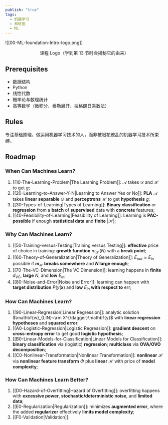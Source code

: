 ```yaml
---
publish: "true"
tags:
  - 机器学习
  - 林轩田
  - ML
---
```

![[00-ML-foundation-Intro-logo.png]]
<center>课程 Logo（学到第 13 节时会揭秘它的由来）</center>

## Prerequisites

- 数据结构
- Python
- 线性代数
- 概率论与数理统计
- 高等数学（微积分、泰勒展开、拉格朗日乘数法）

## Rules

专注基础原理，做运用机器学习技术的人，而非被眼花缭乱的机器学习技术所束缚。

## Roadmap

### When Can Machines Learn?

1. [[10-The-Learning-Problem|The Learning Problem]]: $\mathcal{A}$ takes $\mathcal{D}$ and $\mathcal{H}$ to get *g*;
2. [[20-Learning-to-Answer-Y-N|Learning to Answer Yes or No]]: **PLA** $\mathcal{A}$ takes **linear separable** $\mathcal{D}$ and **perceptrons** $\mathcal{H}$ to get **hypothesis** *g*;
3. [[30-Types-of-Learning|Types of Learning]]: **Binary classification** or **regression** from a **batch** of **supervised** data with **concrete** features;
4. [[40-Feasibility-of-Learning|Feasibility of Learning]]:  Learning is **PAC-possible** if enough **statistical data** and **finite** $|\mathcal{H}|$;

### Why Can Machines Learn?

1. [[50-Training-versus-Testing|Training versus Testing]]: **effective** price of choice in training: **growth function** $m_{\mathcal{H}}(N)$ with a **break point**;
2. [[60-Theory-of-Generalization|Theory of Generalization]]: $E_{out}\approx E_{in}$ possible if **$m_{\mathcal{H}}$ breaks somewhere** and ***N* large enough**;
3. [[70-The-VC-Dimension|The VC Dimension]]: learning happens in **finite** $d_{VC}$, **large** $N$, and **low** $E_{in}$;
4. [[80-Noise-and-Error|Noise and Error]]: learning can happen with **target distribution** $P(y|\mathbf{x})$ and **low** $E_{in}$ **with respect to** $\text{err}$;

### How Can Machines Learn?

1. [[90-Linear-Regression|Linear Regression]]: analytic solution $\mathbf{w}_{LIN}=\rm X^{\dagger}\mathbf{y}$ with **linear regression hypotheses** and **squared error**;
2. [[A0-Logistic-Regression|Logistic Regression]]: **gradient descent** on **cross-entropy error** to get good **logistic hypothesis**;
3. [[B0-Linear-Models-for-Classification|Linear Models for Classification]]: **binary classification** via (logistic) **regression**; **multiclass** via **OVA/OVO decomposition**;
4. [[C0-Nonlinear-Transformation|Nonlinear Transformation]]: **nonlinear** $\mathcal{H}$ via **nonlinear feature transform** $\Phi$ plus **linear** $\mathcal{H}$ with price of **model complexity**;

### How Can Machines Learn Better?

1. [[D0-Hazard-of-Overfitting|Hazard of Overfitting]]: overfitting happens with **excessive power**, **stochastic/deterministic noise**, and **limited data**;
2. [[E0-Regularization|Regularization]]: minimizes **augmented error**, where the added **regularizer** effectively **limits model complexity**;
3. [[F0-Validation|Validation]]: